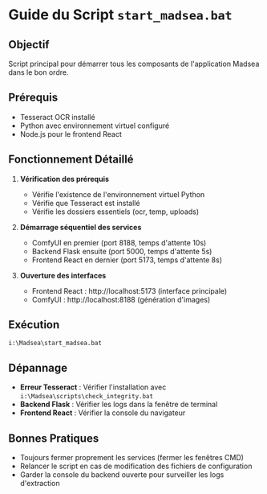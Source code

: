 # Guide du Script `start_madsea.bat`

## Objectif
Script principal pour démarrer tous les composants de l'application Madsea dans le bon ordre.

## Prérequis
- Tesseract OCR installé
- Python avec environnement virtuel configuré
- Node.js pour le frontend React

## Fonctionnement Détaillé

1. **Vérification des prérequis**
   - Vérifie l'existence de l'environnement virtuel Python
   - Vérifie que Tesseract est installé
   - Vérifie les dossiers essentiels (ocr, temp, uploads)

2. **Démarrage séquentiel des services**
   - ComfyUI en premier (port 8188, temps d'attente 10s)
   - Backend Flask ensuite (port 5000, temps d'attente 5s)
   - Frontend React en dernier (port 5173, temps d'attente 8s)

3. **Ouverture des interfaces**
   - Frontend React : http://localhost:5173 (interface principale)
   - ComfyUI : http://localhost:8188 (génération d'images)

## Exécution
```
i:\Madsea\start_madsea.bat
```

## Dépannage
- **Erreur Tesseract** : Vérifier l'installation avec `i:\Madsea\scripts\check_integrity.bat`
- **Backend Flask** : Vérifier les logs dans la fenêtre de terminal
- **Frontend React** : Vérifier la console du navigateur

## Bonnes Pratiques
- Toujours fermer proprement les services (fermer les fenêtres CMD)
- Relancer le script en cas de modification des fichiers de configuration
- Garder la console du backend ouverte pour surveiller les logs d'extraction